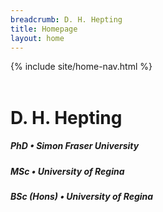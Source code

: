 ```yaml
---
breadcrumb: D. H. Hepting
title: Homepage
layout: home
---
```

<!-- body with background image, use white for text -->
<body class="splash">
  <div class="w-100 h-100">
    {% include site/home-nav.html %}
    <div class="row align-items-center">
      <div class="col-3 homecol">
        &nbsp;
      </div>
      <div class="col-6 text-center darkcthru">
	      <h1>
          D. H. Hepting
        </h1>
        <h5>
          PhD &bull; Simon Fraser University
        </h5>
        <h5>
          MSc &bull; University of Regina
        </h5>
        <h5>
          BSc (Hons) &bull; University of Regina
        </h5>
	    </div>
      <div class="col-3">
        &nbsp;
      </div>
    </div>
  </div>
</body>
